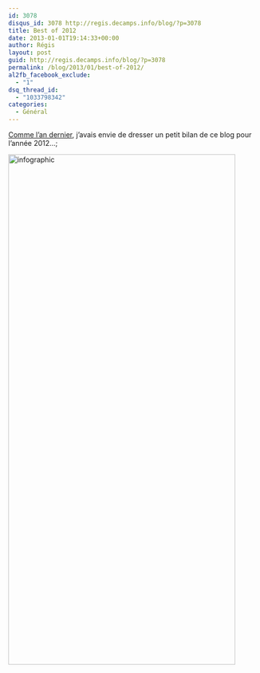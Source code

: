 ```yaml
---
id: 3078
disqus_id: 3078 http://regis.decamps.info/blog/?p=3078
title: Best of 2012
date: 2013-01-01T19:14:33+00:00
author: Régis
layout: post
guid: http://regis.decamps.info/blog/?p=3078
permalink: /blog/2013/01/best-of-2012/
al2fb_facebook_exclude:
  - "1"
dsq_thread_id:
  - "1033798342"
categories:
  - Général
---
```

[Comme l’an dernier](http://regis.decamps.info/blog/2011/12/les-articles-de-2011/ "Les articles de 2011"), j’avais envie de dresser un petit bilan de ce blog pour l’année 2012…;

<img src="http://regis.decamps.info/blog/wp-content/uploads/2013/01/rien_specia_2012-455x1024.png" alt="infographic" width="455" height="1024" class="alignnone size-large wp-image-3079" srcset="http://regis.decamps.info/blog/wp-content/uploads/2013/01/rien_specia_2012-455x1024.png 455w, http://regis.decamps.info/blog/wp-content/uploads/2013/01/rien_specia_2012-155x350.png 155w, http://regis.decamps.info/blog/wp-content/uploads/2013/01/rien_specia_2012-133x300.png 133w, http://regis.decamps.info/blog/wp-content/uploads/2013/01/rien_specia_2012.png 600w" sizes="(max-width: 455px) 100vw, 455px" />
